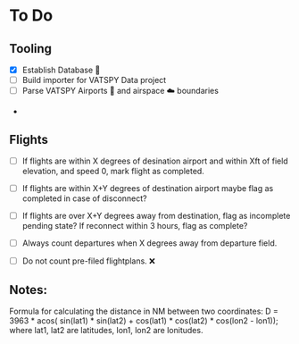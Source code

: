# To Do

## Tooling
- [x] Establish Database 💽
- [ ] Build importer for VATSPY Data project
- [ ] Parse VATSPY Airports 🛃 and airspace ☁️ boundaries
- 

## Flights
- [ ] If flights are within X degrees of desination airport and within Xft of field elevation, and speed 0, mark flight as completed.
- [ ] If flights are within X+Y degrees of destination airport maybe flag as completed in case of disconnect?
- [ ] If flights are over X+Y degrees away from destination, flag as incomplete pending state? If reconnect within 3 hours, flag as complete?
- [ ] Always count departures when X degrees away from departure field.
- [ ] Do not count pre-filed flightplans. ❌



## Notes:
Formula for calculating the distance in NM between two coordinates:
D = 3963 * acos( sin(lat1) * sin(lat2) + cos(lat1) * cos(lat2) * cos(lon2 - lon1));
where lat1, lat2 are latitudes, lon1, lon2 are lonitudes.